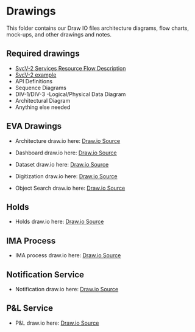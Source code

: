 # Drawings
This folder contains our Draw IO files architecture diagrams, flow charts, mock-ups, and other drawings and notes.

## Required drawings
- [SvcV-2 Services Resource Flow Description](https://dodcio.defense.gov/Library/DoDArchitectureFramework/dodaf20_services2.aspx)
- [SvcV-2 example](https://docs.nomagic.com/display/UAFP190/SvcV-2+Services+Resource+Flow+Description)
- API Definitions
- Sequence Diagrams
- DIV-1/DIV-3 -Logical/Physical Data Diagram
- Architectural Diagram
- Anything else needed

## EVA Drawings
- Architecture draw.io
here: [Draw.io Source](https://app.diagrams.net/?src=about#HRMSLowside%2Frmslow%2Fmaster%2FDrawings%2FEva%2FArchitecture%2FMainArchitecture.drawio)

- Dashboard draw.io
here: [Draw.io Source](https://app.diagrams.net/?src=about#HRMSLowside%2Frmslow%2Fmaster%2FDrawings%2FEva%2FDashboard%2FDashboard.drawio)
- Dataset draw.io
here: [Draw.io Source](https://app.diagrams.net/?src=about#HRMSLowside%2Frmslow%2Fmaster%2FDrawings%2FEva%2FDataset%2FDataset.drawio)

- Digitization draw.io
here: [Draw.io Source](https://app.diagrams.net/#HRMSLowside%2Frmslow%2Fmaster%2FDrawings%2FEva%2FDigitization%2FEva%20Digitization.drawio)

- Object Search draw.io
here: [Draw.io Source](https://app.diagrams.net/#HRMSLowside%2Frmslow%2Fmaster%2FDrawings%2FEva%2FSearch%2FEva%20Search.drawio)

## Holds
- Holds draw.io
here: [Draw.io Source](https://app.diagrams.net/#HRMSLowside%2Frmslow%2Fmaster%2FDrawings%2FHolds%2FHolds.drawio)

## IMA Process
- IMA process draw.io
here: [Draw.io Source](https://app.diagrams.net/#HRMSLowside%2Frmslow%2Fmaster%2FDrawings%2FIMA%20Process%2FIMA%20Process.drawio)

## Notification Service
- Notification draw.io
here: [Draw.io Source](https://app.diagrams.net/#HRMSLowside%2Frmslow%2Fmaster%2FDrawings%2FNotificationService%2FNotificationService.drawio)

## P&L Service
- P&L draw.io here: [Draw.io Source](https://app.diagrams.net/#HRMSLowside%2Frmslow%2Fmaster%2FDrawings%2FPandL%2FP%26L.drawio)

